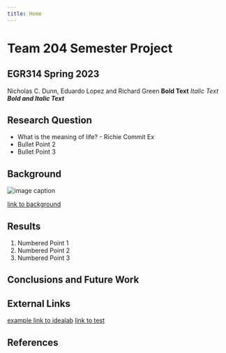 ```yaml
---
title: Home
---
```


# Team 204 Semester Project

## EGR314 Spring 2023


Nicholas C. Dunn, Eduardo Lopez and Richard Green
**Bold Text**
_Italic Text_
**_Bold and Italic Text_** 


## Research Question

* What is the meaning of life? - Richie Commit Ex
* Bullet Point 2
* Bullet Point 3

## Background

![image caption](https://idealab.asu.edu/assets/images/research/jumper1.png)

[link to background](/background)

## Results

1. Numbered Point 1
1. Numbered Point 2
1. Numbered Point 3

## Conclusions and Future Work

## External Links

[example link to idealab](https://idealab.asu.edu)
[link to test](/test)

## References
